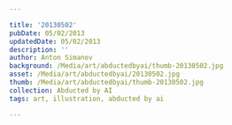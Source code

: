 ```yaml
---

title: '20130502'
pubDate: 05/02/2013
updatedDate: 05/02/2013
description: ''
author: Anton Simanov
background: /Media/art/abductedbyai/thumb-20130502.jpg
asset: /Media/art/abductedbyai/20130502.jpg
thumb: /Media/art/abductedbyai/thumb-20130502.jpg
collection: Abducted by AI
tags: art, illustration, abducted by ai

---
```


